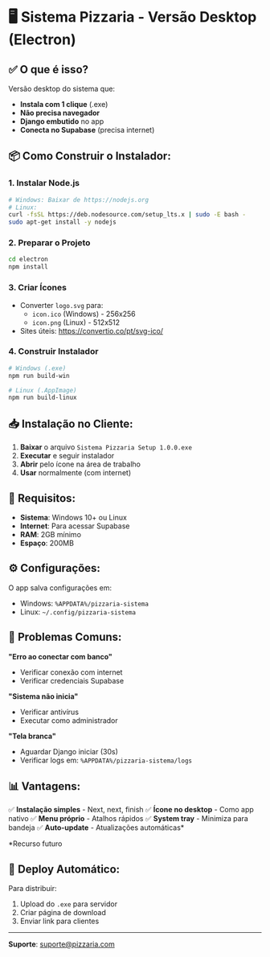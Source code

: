 # 🖥️ Sistema Pizzaria - Versão Desktop (Electron)

## ✅ O que é isso?

Versão desktop do sistema que:
- **Instala com 1 clique** (.exe)
- **Não precisa navegador**
- **Django embutido** no app
- **Conecta no Supabase** (precisa internet)

## 📦 Como Construir o Instalador:

### 1. Instalar Node.js
```bash
# Windows: Baixar de https://nodejs.org
# Linux:
curl -fsSL https://deb.nodesource.com/setup_lts.x | sudo -E bash -
sudo apt-get install -y nodejs
```

### 2. Preparar o Projeto
```bash
cd electron
npm install
```

### 3. Criar Ícones
- Converter `logo.svg` para:
  - `icon.ico` (Windows) - 256x256
  - `icon.png` (Linux) - 512x512
- Sites úteis: https://convertio.co/pt/svg-ico/

### 4. Construir Instalador
```bash
# Windows (.exe)
npm run build-win

# Linux (.AppImage)
npm run build-linux
```

## 📥 Instalação no Cliente:

1. **Baixar** o arquivo `Sistema Pizzaria Setup 1.0.0.exe`
2. **Executar** e seguir instalador
3. **Abrir** pelo ícone na área de trabalho
4. **Usar** normalmente (com internet)

## 🔧 Requisitos:

- **Sistema**: Windows 10+ ou Linux
- **Internet**: Para acessar Supabase
- **RAM**: 2GB mínimo
- **Espaço**: 200MB

## ⚙️ Configurações:

O app salva configurações em:
- Windows: `%APPDATA%/pizzaria-sistema`
- Linux: `~/.config/pizzaria-sistema`

## 🐛 Problemas Comuns:

**"Erro ao conectar com banco"**
- Verificar conexão com internet
- Verificar credenciais Supabase

**"Sistema não inicia"**
- Verificar antivírus
- Executar como administrador

**"Tela branca"**
- Aguardar Django iniciar (30s)
- Verificar logs em: `%APPDATA%/pizzaria-sistema/logs`

## 📊 Vantagens:

✅ **Instalação simples** - Next, next, finish
✅ **Ícone no desktop** - Como app nativo
✅ **Menu próprio** - Atalhos rápidos
✅ **System tray** - Minimiza para bandeja
✅ **Auto-update** - Atualizações automáticas*

*Recurso futuro

## 🚀 Deploy Automático:

Para distribuir:
1. Upload do `.exe` para servidor
2. Criar página de download
3. Enviar link para clientes

---

**Suporte**: suporte@pizzaria.com